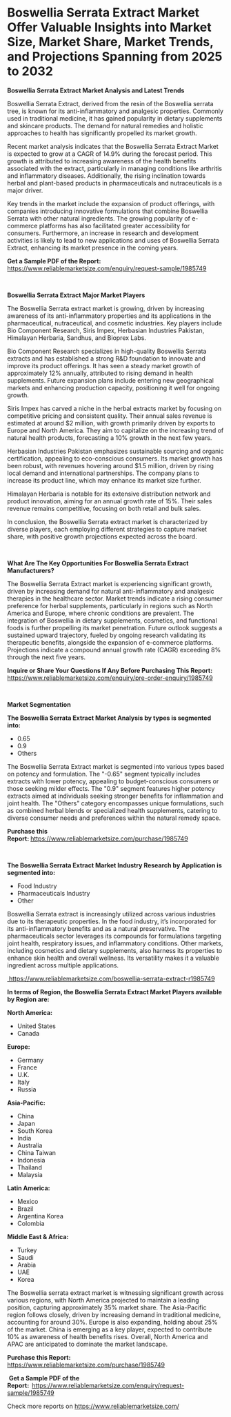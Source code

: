 <p><h1>Boswellia Serrata Extract Market Offer Valuable Insights into Market Size, Market Share, Market Trends, and Projections Spanning from 2025 to 2032</h1></p><p><strong>Boswellia Serrata Extract Market Analysis and Latest Trends</strong></p>
<p><p>Boswellia Serrata Extract, derived from the resin of the Boswellia serrata tree, is known for its anti-inflammatory and analgesic properties. Commonly used in traditional medicine, it has gained popularity in dietary supplements and skincare products. The demand for natural remedies and holistic approaches to health has significantly propelled its market growth.</p><p>Recent market analysis indicates that the Boswellia Serrata Extract Market is expected to grow at a CAGR of 14.9% during the forecast period. This growth is attributed to increasing awareness of the health benefits associated with the extract, particularly in managing conditions like arthritis and inflammatory diseases. Additionally, the rising inclination towards herbal and plant-based products in pharmaceuticals and nutraceuticals is a major driver.</p><p>Key trends in the market include the expansion of product offerings, with companies introducing innovative formulations that combine Boswellia Serrata with other natural ingredients. The growing popularity of e-commerce platforms has also facilitated greater accessibility for consumers. Furthermore, an increase in research and development activities is likely to lead to new applications and uses of Boswellia Serrata Extract, enhancing its market presence in the coming years.</p></p>
<p><strong>Get a Sample PDF of the Report:&nbsp;</strong> <a href="https://www.reliablemarketsize.com/enquiry/request-sample/1985749?utm_campaign=3431&utm_medium=2&utm_source=Github&utm_content=ia&utm_term=01042025&utm_id=boswellia-serrata-extract">https://www.reliablemarketsize.com/enquiry/request-sample/1985749</a></p>
<p>&nbsp;</p>
<p><strong>Boswellia Serrata Extract Major Market Players</strong></p>
<p><p>The Boswellia Serrata extract market is growing, driven by increasing awareness of its anti-inflammatory properties and its applications in the pharmaceutical, nutraceutical, and cosmetic industries. Key players include Bio Component Research, Siris Impex, Herbasian Industries Pakistan, Himalayan Herbaria, Sandhus, and Bioprex Labs.</p><p>Bio Component Research specializes in high-quality Boswellia Serrata extracts and has established a strong R&D foundation to innovate and improve its product offerings. It has seen a steady market growth of approximately 12% annually, attributed to rising demand in health supplements. Future expansion plans include entering new geographical markets and enhancing production capacity, positioning it well for ongoing growth.</p><p>Siris Impex has carved a niche in the herbal extracts market by focusing on competitive pricing and consistent quality. Their annual sales revenue is estimated at around $2 million, with growth primarily driven by exports to Europe and North America. They aim to capitalize on the increasing trend of natural health products, forecasting a 10% growth in the next few years.</p><p>Herbasian Industries Pakistan emphasizes sustainable sourcing and organic certification, appealing to eco-conscious consumers. Its market growth has been robust, with revenues hovering around $1.5 million, driven by rising local demand and international partnerships. The company plans to increase its product line, which may enhance its market size further.</p><p>Himalayan Herbaria is notable for its extensive distribution network and product innovation, aiming for an annual growth rate of 15%. Their sales revenue remains competitive, focusing on both retail and bulk sales.</p><p>In conclusion, the Boswellia Serrata extract market is characterized by diverse players, each employing different strategies to capture market share, with positive growth projections expected across the board.</p></p>
<p>&nbsp;</p>
<p><strong>What Are The Key Opportunities For Boswellia Serrata Extract Manufacturers?</strong></p>
<p><p>The Boswellia Serrata Extract market is experiencing significant growth, driven by increasing demand for natural anti-inflammatory and analgesic therapies in the healthcare sector. Market trends indicate a rising consumer preference for herbal supplements, particularly in regions such as North America and Europe, where chronic conditions are prevalent. The integration of Boswellia in dietary supplements, cosmetics, and functional foods is further propelling its market penetration. Future outlook suggests a sustained upward trajectory, fueled by ongoing research validating its therapeutic benefits, alongside the expansion of e-commerce platforms. Projections indicate a compound annual growth rate (CAGR) exceeding 8% through the next five years.</p></p>
<p><strong>Inquire or Share Your Questions If Any Before Purchasing This Report:</strong> <a href="https://www.reliablemarketsize.com/enquiry/pre-order-enquiry/1985749?utm_campaign=3431&utm_medium=2&utm_source=Github&utm_content=ia&utm_term=01042025&utm_id=boswellia-serrata-extract">https://www.reliablemarketsize.com/enquiry/pre-order-enquiry/1985749</a></p>
<p>&nbsp;</p>
<p><strong>Market Segmentation</strong></p>
<p><strong>The Boswellia Serrata Extract Market Analysis by types is segmented into:</strong></p>
<p><ul><li>0.65</li><li>0.9</li><li>Others</li></ul></p>
<p><p>The Boswellia Serrata Extract market is segmented into various types based on potency and formulation. The "-0.65" segment typically includes extracts with lower potency, appealing to budget-conscious consumers or those seeking milder effects. The "0.9" segment features higher potency extracts aimed at individuals seeking stronger benefits for inflammation and joint health. The "Others" category encompasses unique formulations, such as combined herbal blends or specialized health supplements, catering to diverse consumer needs and preferences within the natural remedy space.</p></p>
<p><strong>Purchase this Report:&nbsp;</strong><a href="https://www.reliablemarketsize.com/purchase/1985749?utm_campaign=3431&utm_medium=2&utm_source=Github&utm_content=ia&utm_term=01042025&utm_id=boswellia-serrata-extract">https://www.reliablemarketsize.com/purchase/1985749</a></p>
<p>&nbsp;</p>
<p><strong>The Boswellia Serrata Extract Market Industry Research by Application is segmented into:</strong></p>
<p><ul><li>Food Industry</li><li>Pharmaceuticals Industry</li><li>Other</li></ul></p>
<p><p>Boswellia Serrata extract is increasingly utilized across various industries due to its therapeutic properties. In the food industry, it’s incorporated for its anti-inflammatory benefits and as a natural preservative. The pharmaceuticals sector leverages its compounds for formulations targeting joint health, respiratory issues, and inflammatory conditions. Other markets, including cosmetics and dietary supplements, also harness its properties to enhance skin health and overall wellness. Its versatility makes it a valuable ingredient across multiple applications.</p></p>
<p><a href="https://www.reliablemarketsize.com/boswellia-serrata-extract-r1985749?utm_campaign=3431&utm_medium=2&utm_source=Github&utm_content=ia&utm_term=01042025&utm_id=boswellia-serrata-extract">&nbsp;https://www.reliablemarketsize.com/boswellia-serrata-extract-r1985749</a></p>
<p><strong>In terms of Region, the Boswellia Serrata Extract Market Players available by Region are:</strong></p>
<p>
    <p> <strong> North America: </strong>
        <ul>
            <li>United States</li>
            <li>Canada</li>
        </ul>
        </p> 
    <p> <strong> Europe: </strong>
        <ul>
            <li>Germany</li>
            <li>France</li>
            <li>U.K.</li>
            <li>Italy</li>
            <li>Russia</li>
        </ul>
        </p> 
    <p> <strong> Asia-Pacific: </strong>
        <ul>
            <li>China</li>
            <li>Japan</li>
            <li>South Korea</li>
            <li>India</li>
            <li>Australia</li>
            <li>China Taiwan</li>
            <li>Indonesia</li>
            <li>Thailand</li>
            <li>Malaysia</li>
        </ul>
        </p> 
    <p> <strong> Latin America: </strong>
        <ul>
            <li>Mexico</li>
            <li>Brazil</li>
            <li>Argentina Korea</li>
            <li>Colombia</li>
        </ul>
        </p> 
    <p> <strong> Middle East & Africa: </strong>
        <ul>
            <li>Turkey</li>
            <li>Saudi</li>
            <li>Arabia</li>
            <li>UAE</li>
            <li>Korea</li>
        </ul>
    </p>
    </p>
<p><p>The Boswellia serrata extract market is witnessing significant growth across various regions, with North America projected to maintain a leading position, capturing approximately 35% market share. The Asia-Pacific region follows closely, driven by increasing demand in traditional medicine, accounting for around 30%. Europe is also expanding, holding about 25% of the market. China is emerging as a key player, expected to contribute 10% as awareness of health benefits rises. Overall, North America and APAC are anticipated to dominate the market landscape.</p></p>
<p><strong>Purchase this Report: </strong><a href="https://www.reliablemarketsize.com/purchase/1985749?utm_campaign=3431&utm_medium=2&utm_source=Github&utm_content=ia&utm_term=01042025&utm_id=boswellia-serrata-extract">https://www.reliablemarketsize.com/purchase/1985749</a></p>
<p>&nbsp;<strong>Get a Sample PDF of the Report:&nbsp;&nbsp;</strong><a href="https://www.reliablemarketsize.com/enquiry/request-sample/1985749?utm_campaign=3431&utm_medium=2&utm_source=Github&utm_content=ia&utm_term=01042025&utm_id=boswellia-serrata-extract">https://www.reliablemarketsize.com/enquiry/request-sample/1985749</a></p>
<p><strong></strong></p>
<p>Check more reports on <a href="https://www.reliablemarketsize.com/?utm_campaign=3431&utm_medium=2&utm_source=Github&utm_content=ia&utm_term=01042025&utm_id=boswellia-serrata-extract">https://www.reliablemarketsize.com/</a></p>